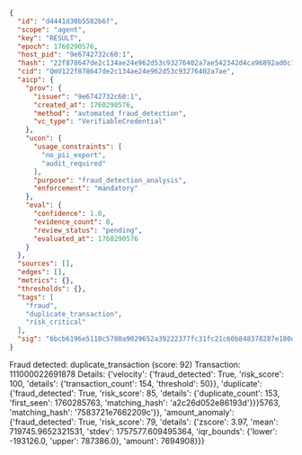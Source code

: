 ```json
{
  "id": "d4441d30b5582b6f",
  "scope": "agent",
  "key": "RESULT",
  "epoch": 1760290576,
  "host_pid": "9e6742732c60:1",
  "hash": "22f878647de2c134ae24e962d53c93276402a7ae542342d4ca96892ad0c1d3aa",
  "cid": "QmV122f878647de2c134ae24e962d53c93276402a7ae",
  "aicp": {
    "prov": {
      "issuer": "9e6742732c60:1",
      "created_at": 1760290576,
      "method": "automated_fraud_detection",
      "vc_type": "VerifiableCredential"
    },
    "ucon": {
      "usage_constraints": [
        "no_pii_export",
        "audit_required"
      ],
      "purpose": "fraud_detection_analysis",
      "enforcement": "mandatory"
    },
    "eval": {
      "confidence": 1.0,
      "evidence_count": 0,
      "review_status": "pending",
      "evaluated_at": 1760290576
    }
  },
  "sources": [],
  "edges": [],
  "metrics": {},
  "thresholds": {},
  "tags": [
    "fraud",
    "duplicate_transaction",
    "risk_critical"
  ],
  "sig": "6bcb6196e5110c5780a9029652a39222377fc31fc21c60b848378287e180d6c2"
}
```

Fraud detected: duplicate_transaction (score: 92)
Transaction: 111000022691878
Details: {'velocity': {'fraud_detected': True, 'risk_score': 100, 'details': {'transaction_count': 154, 'threshold': 50}}, 'duplicate': {'fraud_detected': True, 'risk_score': 85, 'details': {'duplicate_count': 153, 'first_seen': 1760285763, 'matching_hash': 'a2c26d052e86193d'}}}5763, 'matching_hash': '7583721e7662209c'}}, 'amount_anomaly': {'fraud_detected': True, 'risk_score': 79, 'details': {'zscore': 3.97, 'mean': 719745.9652321531, 'stdev': 1757577.609495364, 'iqr_bounds': {'lower': -193126.0, 'upper': 787386.0}, 'amount': 7694908}}}